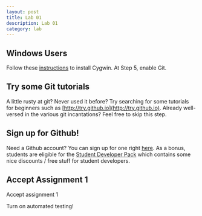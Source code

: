 ```yaml
---
layout: post
title: Lab 01
description: Lab 01
category: lab
---
```


## Windows Users
Follow these [instructions](http://www.cs.rpi.edu/academics/courses/spring16/csci1200/cygwin.php) to install Cygwin.
At Step 5, enable Git.

## Try some Git tutorials
A little rusty at git?  Never used it before?  Try searching for some tutorials for beginners such as
[http://try.github.io](http://try.github.io).
Already well-versed in the various git incantations?  Feel free to skip this step.

## Sign up for Github!
Need a Github account?  You can sign up for one right
[here](https://github.com/join?source=header).
As a bonus, students are eligible for the [Student Developer Pack](https://education.github.com/pack) which contains some nice discounts / free stuff for student developers.

## Accept Assignment 1
Accept assignment 1

Turn on automated testing!
